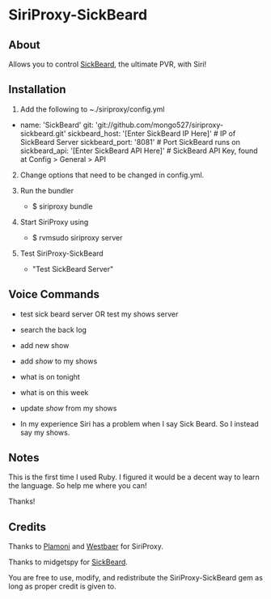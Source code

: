 SiriProxy-SickBeard
==

About
--

Allows you to control [SickBeard](http://sickbeard.com), the ultimate PVR, with Siri!

Installation
--

1. Add the following to ~./siriproxy/config.yml

  - name: 'SickBeard'
      git: 'git://github.com/mongo527/siriproxy-sickbeard.git'
      sickbeard_host: '[Enter SickBeard IP Here]' # IP of SickBeard Server
      sickbeard_port: '8081' # Port SickBeard runs on
      sickbeard_api: '[Enter SickBeard API Here]' # SickBeard API Key, found at Config > General > API

2. Change options that need to be changed in config.yml.

3. Run the bundler
	- $ siriproxy bundle

4. Start SiriProxy using 
	- $ rvmsudo siriproxy server

5. Test SiriProxy-SickBeard
	- "Test SickBeard Server"

Voice Commands
--

+ test sick beard server OR test my shows server
+ search the back log
+ add new show
+ add *show* to my shows
+ what is on tonight
+ what is on this week
+ update *show* from my shows

+ In my experience Siri has a problem when I say Sick Beard. So I instead say my shows.

Notes
--

This is the first time I used Ruby. I figured it would be a decent way to learn the language. So help me where you can! 

Thanks!

Credits
--

Thanks to [Plamoni](https://github.com/plamoni/SiriProxy) and [Westbaer](https://github.com/westbaer/SiriProxy) for SiriProxy.

Thanks to midgetspy for [SickBeard](http://sickbeard.com).

You are free to use, modify, and redistribute the SiriProxy-SickBeard gem as long as proper credit is given to.